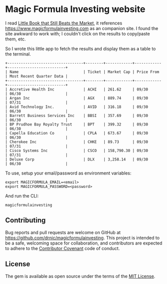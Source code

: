 # Magic Formula Investing website

I read [Little Book that Still Beats the Market](https://www.amazon.com/Little-Book-Still-Beats-Market/dp/0470624159), it references https://www.magicformulainvesting.com as an companion site. I found the site awkward to work with; I couldn't click on the results to copy/paste them, etc.

So I wrote this little app to fetch the results and display them as a table to the terminal.

```
+----------------------------------+--------+------------+------------+--------------------------+
| Name                             | Ticket | Market Cap | Price From | Most Recent Quarter Data |
+----------------------------------+--------+------------+------------+--------------------------+
| Accretive Health Inc             | ACHI   | 261.62     | 09/30      | 06/30                    |
| Argan Inc                        | AGX    | 889.74     | 09/30      | 07/31                    |
| Avid Technology Inc.             | AVID   | 316.18     | 09/30      | 06/30                    |
| Barrett Business Services Inc    | BBSI   | 357.69     | 09/30      | 06/30                    |
| BP Prudhoe Bay Royalty Trust     | BPT    | 399.32     | 09/30      | 06/30                    |
| Capella Education Co             | CPLA   | 673.67     | 09/30      | 06/30                    |
| Cherokee Inc                     | CHKE   | 89.73      | 09/30      | 07/31                    |
| Cisco Systems Inc                | CSCO   | 158,790.30 | 09/30      | 07/31                    |
| Deluxe Corp                      | DLX    | 3,258.14   | 09/30      | 06/30                    |
```

To use, setup your email/password as environment variables:

```
export MAGICFORMULA_EMAIL=<email>
export MAGICFORMULA_PASSWORD=<password>
```

And run the CLI:

```
magicformulainvesting
```

## Contributing

Bug reports and pull requests are welcome on GitHub at https://github.com/drnic/magicformulainvesting. This project is intended to be a safe, welcoming space for collaboration, and contributors are expected to adhere to the [Contributor Covenant](http://contributor-covenant.org) code of conduct.


## License

The gem is available as open source under the terms of the [MIT License](http://opensource.org/licenses/MIT).
